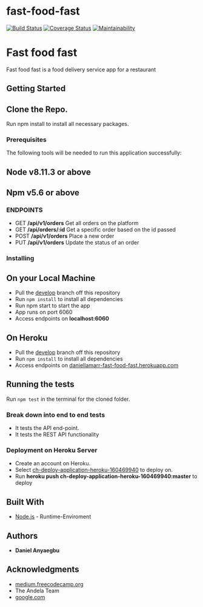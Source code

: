# fast-food-fast

[![Build Status](https://travis-ci.com/daniellamarr/fast-food-fast.svg?branch=develop)](https://travis-ci.com/daniellamarr/fast-food-fast)
[![Coverage Status](https://coveralls.io/repos/github/daniellamarr/fast-food-fast/badge.svg)](https://coveralls.io/github/daniellamarr/fast-food-fast)
[![Maintainability](https://api.codeclimate.com/v1/badges/9752e8b10c002296fd75/maintainability)](https://codeclimate.com/github/daniellamarr/fast-food-fast/maintainability)

# Fast food fast

Fast food fast is a food delivery service app for a restaurant

## Getting Started

Clone the Repo.
-------------
Run npm install to install all necessary packages.

### Prerequisites

The following tools will be needed to run this application successfully:

Node v8.11.3 or above
---
Npm v5.6 or above
---

### ENDPOINTS

- GET **/api/v1/orders** Get all orders on the platform
- GET **/api/orders/:id** Get a specific order based on the id passed
- POST **/api/v1/orders** Place a new order
- PUT **/api/v1/orders** Update the status of an order

### Installing

## On your Local Machine
- Pull the [develop](https://github.com/daniellamarr/fast-food-fast) branch off this repository
- Run `npm install` to install all dependencies
- Run npm start to start the app
- App runs on port 6060
- Access endpoints on **localhost:6060**
## On Heroku
- Pull the [develop](https://github.com/daniellamarr/fast-food-fast) branch off this repository
- Run `npm install` to install all dependencies
- Access endpoints on [daniellamarr-fast-food-fast.herokuapp.com](https://daniellamarr-fast-food-fast.herokuapp.com)

## Running the tests

Run `npm test` in the terminal for the cloned folder.

### Break down into end to end tests

- It tests the API end-point.
- It tests the REST API functionality

### Deployment on Heroku Server

- Create an account on Heroku.
- Select [ch-deploy-application-heroku-160469940](https://github.com/daniellamarr/fast-food-fast/tree/ch-deploy-application-heroku-160469940) to deploy on.
- Run **heroku push ch-deploy-application-heroku-160469940:master** to deploy


## Built With

* [Node.js](http://www.nodejs.org/) - Runtime-Enviroment

## Authors

* **Daniel Anyaegbu**

## Acknowledgments

* [medium.freecodecamp.org](https://medium.freecodecamp.org)
* The Andela Team
* [google.com](https://google.com)
